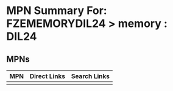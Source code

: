 



# MPN Summary For: FZEMEMORYDIL24 > memory : DIL24

## MPNs
  

|MPN|Direct Links|Search Links|
| :--- | :--- | :--- |
||||
